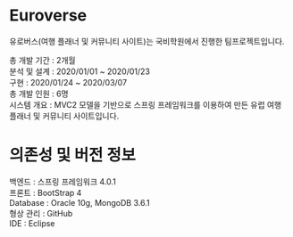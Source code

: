 # Euroverse

유로버스(여행 플래너 및 커뮤니티 사이트)는 국비학원에서 진행한 팀프로젝트입니다.

    
총 개발 기간 : 2개월  
분석 및 설계 : 2020/01/01 ~ 2020/01/23  
구현 : 2020/01/24 ~ 2020/03/07  
총 개발 인원 : 6명  
시스템 개요 : MVC2 모델을 기반으로 스프링 프레임워크를 이용하여 만든 유럽 여행 플래너 및 커뮤니티 사이트입니다.   

    
# 의존성 및 버전 정보
    
백엔드 : 스프링 프레임워크 4.0.1  
프론트 : BootStrap 4  
Database : Oracle 10g, MongoDB 3.6.1  
형상 관리 : GitHub  
IDE : Eclipse  

